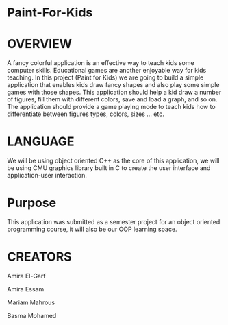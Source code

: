 # Paint-For-Kids
# OVERVIEW
A fancy colorful application is an effective way to teach kids some computer skills. Educational games are another enjoyable way for kids teaching. In this project (Paint for Kids) we are going to build a simple application that enables kids draw fancy shapes and also play some simple games with those shapes. This application should help a kid draw a number of figures, fill them with different colors, save and load a graph, and so on. The application should provide a game playing mode to teach kids how to differentiate between figures types, colors, sizes … etc.
# LANGUAGE
We will be using object oriented C++ as the core of this application, we will be using CMU graphics library built in C to create the user interface and application-user interaction.
# Purpose
This application was submitted as a semester project for an object oriented programming course, it will also be our OOP learning space.
# CREATORS
 Amira El-Garf
 
 Amira Essam
 
 Mariam Mahrous
 
 Basma Mohamed
